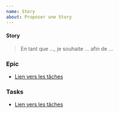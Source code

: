```yaml
---
name: Story
about: Proposer une Story
---
```


#### Story

> En tant que ..., je souhaite ... afin de ...

### Epic

- [Lien vers les tâches](#mon-lien)

### Tasks

- [Lien vers les tâches](#mon-lien)
